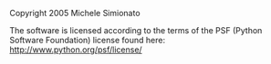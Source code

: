 Copyright 2005 Michele Simionato

The software is licensed according to the terms of the PSF (Python Software Foundation) license found here: http://www.python.org/psf/license/